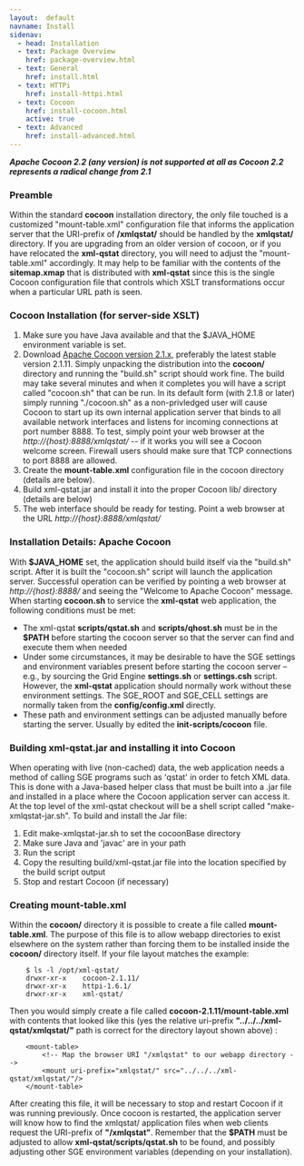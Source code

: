 ```yaml
---
layout:  default
navname: Install
sidenav:
  - head: Installation
  - text: Package Overview
    href: package-overview.html
  - text: General
    href: install.html
  - text: HTTPi
    href: install-httpi.html
  - text: Cocoon
    href: install-cocoon.html
    active: true
  - text: Advanced
    href: install-advanced.html
---
```


<em><strong>
Apache Cocoon 2.2 (any version) is not supported at all as Cocoon 2.2
represents a radical change from 2.1
</strong></em>

### Preamble

Within the standard **cocoon** installation directory, the only file touched
is a customized "mount-table.xml" configuration file that informs the
application server that the URI-prefix of **/xmlqstat/** should be handled
by the **xmlqstat/** directory. If you are upgrading from an older version of
cocoon, or if you have relocated the **xml-qstat** directory, you will need
to adjust the "mount-table.xml" accordingly. It may help to be familiar with
the contents of the **sitemap.xmap** that is distributed with **xml-qstat**
since this is the single Cocoon configuration file that controls which XSLT
transformations occur when a particular URL path is seen.

### Cocoon Installation (for server-side XSLT)

1. Make sure you have Java available and that the $JAVA_HOME environment
   variable is set.
2. Download [Apache Cocoon version 2.1.x](http://cocoon.apache.org/2.1/),
   preferably the latest stable version 2.1.11.
   Simply unpacking the distribution into the **cocoon/** directory and
   running the "build.sh" script should work fine. The build may take several
   minutes and when it completes you will have a script called "cocoon.sh"
   that can be run. In its default form (with 2.1.8 or later) simply running
   "./cocoon.sh" as a non-privledged user will cause Cocoon to start up its
   own internal application server that binds to all available network
   interfaces and listens for incoming connections at port number 8888. To
   test, simply point your web browser at the *http://{host}:8888/xmlqstat/*
   -- if it works you will see a Cocoon welcome screen. Firewall users should
   make sure that TCP connections to port 8888 are allowed.
3. Create the **mount-table.xml** configuration file in the cocoon directory
   (details are below).
4. Build xml-qstat.jar and install it into the proper Cocoon lib/ directory
   (details are below)
5. The web interface should be ready for testing.
   Point a web browser at the URL *http://{host}:8888/xmlqstat/*


### Installation Details: Apache Cocoon

With **$JAVA_HOME** set, the application should build itself via the
"build.sh" script. After it is built the "cocoon.sh" script will launch the
application server. Successful operation can be verified by pointing a web
browser at *http://{host}:8888/* and seeing the "Welcome to Apache Cocoon"
message. When starting **cocoon.sh** to service the **xml-qstat** web
application, the following conditions must be met:

- The xml-qstat **scripts/qstat.sh** and **scripts/qhost.sh**
  must be in the **$PATH** before starting the cocoon server so that the
  server can find and execute them when needed
- Under some circumstances, it may be desirable to have the SGE settings and
  environment variables present before starting the cocoon server &ndash;
  e.g., by sourcing the Grid Engine **settings.sh** or **settings.csh**
  script. However, the **xml-qstat** application should normally work
  without these environment settings. The SGE_ROOT and SGE_CELL settings
  are normally taken from the **config/config.xml** directly.
- These path and environment settings can be adjusted manually before
  starting the server. Usually by edited the **init-scripts/cocoon**
  file.

### Building xml-qstat.jar and installing it into Cocoon

When operating with live (non-cached) data, the web application needs a
method of calling SGE programs such as 'qstat' in order to fetch XML data.
This is done with a Java-based helper class that must be built into a .jar
file and installed in a place where the Cocoon application server can
access it. At the top level of the xml-qstat checkout will be a shell
script called "make-xmlqstat-jar.sh".
To build and install the Jar file:

1. Edit make-xmlqstat-jar.sh to set the cocoonBase directory
2. Make sure Java and 'javac' are in your path
3. Run the script
4. Copy the resulting build/xml-qstat.jar file into the location specified by
   the build script output
5. Stop and restart Cocoon (if necessary)

### Creating mount-table.xml

Within the **cocoon/** directory it is possible to create a file called
**mount-table.xml**.
The purpose of this file is to allow webapp directories to exist elsewhere
on the system rather than forcing them to be installed inside the
**cocoon/** directory itself. If your file layout matches the example:

        $ ls -l /opt/xml-qstat/
        drwxr-xr-x    cocoon-2.1.11/
        drwxr-xr-x    httpi-1.6.1/
        drwxr-xr-x    xml-qstat/

Then you would simply create a file called **cocoon-2.1.11/mount-table.xml**
with contents that looked like this (yes the relative uri-prefix
**"../../../xml-qstat/xmlqstat/"** path is correct for the directory layout
shown above) :

        <mount-table>
            <!-- Map the browser URI "/xmlqstat" to our webapp directory -->
            <mount uri-prefix="xmlqstat/" src="../../../xml-qstat/xmlqstat/"/>
        </mount-table>

After creating this file, it will be necessary to stop and restart Cocoon if
it was running previously. Once cocoon is restarted, the application server
will know how to find the xmlqstat/ application files when web clients
request the URI-prefix of **"/xmlqstat"**. Remember that the **$PATH** must
be adjusted to allow **xml-qstat/scripts/qstat.sh** to be found, and
possibly adjusting other SGE environment variables (depending on your
installation).

